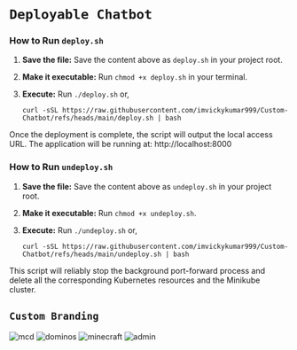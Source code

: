 # `Deployable Chatbot`

### How to Run `deploy.sh`

1.  **Save the file:** Save the content above as `deploy.sh` in your project root.
2.  **Make it executable:** Run `chmod +x deploy.sh` in your terminal.
3.  **Execute:** Run `./deploy.sh` or,

        curl -sSL https://raw.githubusercontent.com/imvickykumar999/Custom-Chatbot/refs/heads/main/deploy.sh | bash

Once the deployment is complete, the script will output the local access URL. The application will be running at: http://localhost:8000

### How to Run `undeploy.sh`

1.  **Save the file:** Save the content above as `undeploy.sh` in your project root.
2.  **Make it executable:** Run `chmod +x undeploy.sh`.
3.  **Execute:** Run `./undeploy.sh` or,

        curl -sSL https://raw.githubusercontent.com/imvickykumar999/Custom-Chatbot/refs/heads/main/undeploy.sh | bash

This script will reliably stop the background port-forward process and delete all the corresponding Kubernetes resources and the Minikube cluster.

## `Custom Branding`

![mcd](https://github.com/user-attachments/assets/e2616f54-0696-49db-aeba-84dd740e9b39)
![dominos](https://github.com/user-attachments/assets/0086a897-6b65-465a-a146-fe02cdce6dc9)
![minecraft](https://github.com/user-attachments/assets/98298421-363b-43f4-864b-e9d6c4b5608c)
![admin](https://github.com/user-attachments/assets/725f8037-ea33-4e16-b6b2-2d77fa9a74f0)
